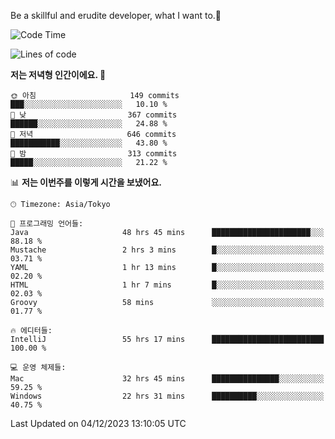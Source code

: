 Be a skillful and erudite developer, what I want to.👶

<!--START_SECTION:waka-->
![Code Time](http://img.shields.io/badge/Code%20Time-302%20hrs%2018%20mins-blue)

![Lines of code](https://img.shields.io/badge/%EC%A0%80%EB%8A%94%20%EC%97%AC%ED%83%9C%EA%B9%8C%EC%A7%80%20-742.7%20thousand%20%EC%A4%84%EC%9D%98%20%EC%BD%94%EB%93%9C%EB%A5%BC%20%EC%9E%91%EC%84%B1%ED%96%88%EC%96%B4%EC%9A%94.-blue)

**저는 저녁형 인간이에요. 🦉** 

```text
🌞 아침                     149 commits         ███░░░░░░░░░░░░░░░░░░░░░░   10.10 % 
🌆 낮　                     367 commits         ██████░░░░░░░░░░░░░░░░░░░   24.88 % 
🌃 저녁                     646 commits         ███████████░░░░░░░░░░░░░░   43.80 % 
🌙 밤　                     313 commits         █████░░░░░░░░░░░░░░░░░░░░   21.22 % 
```


📊 **저는 이번주를 이렇게 시간을 보냈어요.** 

```text
🕑︎ Timezone: Asia/Tokyo

💬 프로그래밍 언어들: 
Java                     48 hrs 45 mins      ██████████████████████░░░   88.18 % 
Mustache                 2 hrs 3 mins        █░░░░░░░░░░░░░░░░░░░░░░░░   03.71 % 
YAML                     1 hr 13 mins        █░░░░░░░░░░░░░░░░░░░░░░░░   02.20 % 
HTML                     1 hr 7 mins         █░░░░░░░░░░░░░░░░░░░░░░░░   02.03 % 
Groovy                   58 mins             ░░░░░░░░░░░░░░░░░░░░░░░░░   01.77 % 

🔥 에디터들: 
IntelliJ                 55 hrs 17 mins      █████████████████████████   100.00 % 

💻 운영 체제들: 
Mac                      32 hrs 45 mins      ███████████████░░░░░░░░░░   59.25 % 
Windows                  22 hrs 31 mins      ██████████░░░░░░░░░░░░░░░   40.75 % 
```


 Last Updated on 04/12/2023 13:10:05 UTC
<!--END_SECTION:waka-->
